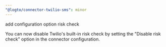 ```yaml
---
"@logto/connector-twilio-sms": minor
---
```


add configuration option risk check

You can now disable Twilio's built-in risk check by setting the "Disable risk check" option in the connector configuration.
